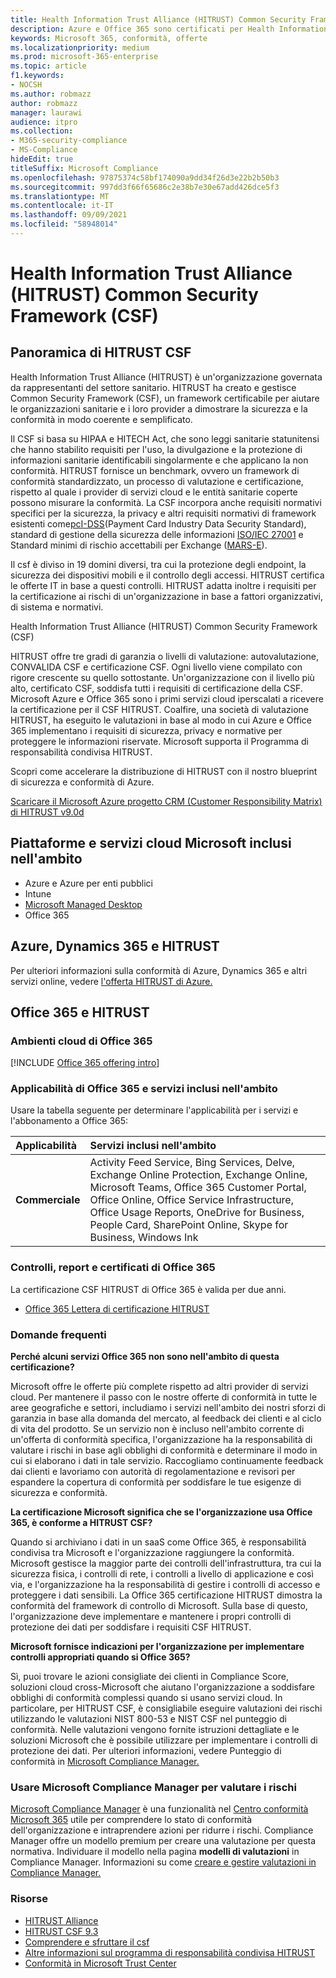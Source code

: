 ```yaml
---
title: Health Information Trust Alliance (HITRUST) Common Security Framework (CSF)
description: Azure e Office 365 sono certificati per Health Information Trust Alliance (HITRUST) Common Security Framework (CSF).
keywords: Microsoft 365, conformità, offerte
ms.localizationpriority: medium
ms.prod: microsoft-365-enterprise
ms.topic: article
f1.keywords:
- NOCSH
ms.author: robmazz
author: robmazz
manager: laurawi
audience: itpro
ms.collection:
- M365-security-compliance
- MS-Compliance
hideEdit: true
titleSuffix: Microsoft Compliance
ms.openlocfilehash: 97875374c58bf174090a9dd34f26d3e22b2b50b3
ms.sourcegitcommit: 997dd3f66f65686c2e38b7e30e67add426dce5f3
ms.translationtype: MT
ms.contentlocale: it-IT
ms.lasthandoff: 09/09/2021
ms.locfileid: "58948014"
---
```

# <a name="health-information-trust-alliance-hitrust-common-security-framework-csf"></a>Health Information Trust Alliance (HITRUST) Common Security Framework (CSF)

## <a name="hitrust-csf-overview"></a>Panoramica di HITRUST CSF

Health Information Trust Alliance (HITRUST) è un'organizzazione governata da rappresentanti del settore sanitario. HITRUST ha creato e gestisce Common Security Framework (CSF), un framework certificabile per aiutare le organizzazioni sanitarie e i loro provider a dimostrare la sicurezza e la conformità in modo coerente e semplificato.

Il CSF si basa su HIPAA e HITECH Act, che sono leggi sanitarie statunitensi che hanno stabilito requisiti per l'uso, la divulgazione e la protezione di informazioni sanitarie identificabili singolarmente e che applicano la non conformità. HITRUST fornisce un benchmark, ovvero un framework di conformità standardizzato, un processo di valutazione e certificazione, rispetto al quale i provider di servizi cloud e le entità sanitarie coperte possono misurare la conformità. La CSF incorpora anche requisiti normativi specifici per la sicurezza, la privacy e altri requisiti normativi di framework esistenti come[pcI-DSS](https://www.microsoft.com/trustcenter/compliance/pci)(Payment Card Industry Data Security Standard), standard di gestione della sicurezza delle informazioni [ISO/IEC 27001](https://www.microsoft.com/trustcenter/compliance/iso-iec-27001) e Standard minimi di rischio accettabili per Exchange ([MARS-E](https://www.microsoft.com/trustcenter/compliance/mars-e)).

Il csf è diviso in 19 domini diversi, tra cui la protezione degli endpoint, la sicurezza dei dispositivi mobili e il controllo degli accessi. HITRUST certifica le offerte IT in base a questi controlli. HITRUST adatta inoltre i requisiti per la certificazione ai rischi di un'organizzazione in base a fattori organizzativi, di sistema e normativi.

Health Information Trust Alliance (HITRUST) Common Security Framework (CSF)

HITRUST offre tre gradi di garanzia o livelli di valutazione: autovalutazione, CONVALIDA CSF e certificazione CSF. Ogni livello viene compilato con rigore crescente su quello sottostante. Un'organizzazione con il livello più alto, certificato CSF, soddisfa tutti i requisiti di certificazione della CSF. Microsoft Azure e Office 365 sono i primi servizi cloud iperscalati a ricevere la certificazione per il CSF HITRUST. Coalfire, una società di valutazione HITRUST, ha eseguito le valutazioni in base al modo in cui Azure e Office 365 implementano i requisiti di sicurezza, privacy e normative per proteggere le informazioni riservate. Microsoft supporta il Programma di responsabilità condivisa HITRUST.

Scopri come accelerare la distribuzione di HITRUST con il nostro blueprint di sicurezza e conformità di Azure.

[Scaricare il Microsoft Azure progetto CRM (Customer Responsibility Matrix) di HITRUST v9.0d](https://servicetrust.microsoft.com/ViewPage/Blueprint?command=Download&downloadType=Document&downloadId=3ccde498-4761-4be0-be8b-cd8d379a3a4f&docTab=fc060920-cdb8-11e7-bacf-0bf52b09d912_Healthcare_Blueprint)

## <a name="microsoft-in-scope-cloud-platforms--services"></a>Piattaforme e servizi cloud Microsoft inclusi nell'ambito

- Azure e Azure per enti pubblici
- Intune
- [Microsoft Managed Desktop](/microsoft-365/managed-desktop/intro/compliance)
- Office 365

## <a name="azure-dynamics-365-and-hitrust"></a>Azure, Dynamics 365 e HITRUST

Per ulteriori informazioni sulla conformità di Azure, Dynamics 365 e altri servizi online, vedere [l'offerta HITRUST di Azure.](/azure/compliance/offerings/offering-hitrust)

## <a name="office-365-and-hitrust"></a>Office 365 e HITRUST

### <a name="office-365-cloud-environments"></a>Ambienti cloud di Office 365

[!INCLUDE [Office 365 offering intro](../includes/o365-offering-introduction.md)]

### <a name="office-365-applicability-and-in-scope-services"></a>Applicabilità di Office 365 e servizi inclusi nell'ambito

Usare la tabella seguente per determinare l'applicabilità per i servizi e l'abbonamento a Office 365:

| **Applicabilità** | **Servizi inclusi nell'ambito** |
|:------------------|:----------------------|
| **Commerciale** | Activity Feed Service, Bing Services, Delve, Exchange Online Protection, Exchange Online, Microsoft Teams, Office 365 Customer Portal, Office Online, Office Service Infrastructure, Office Usage Reports, OneDrive for Business, People Card, SharePoint Online, Skype for Business, Windows Ink |

### <a name="office-365-audits-reports-and-certificates"></a>Controlli, report e certificati di Office 365

La certificazione CSF HITRUST di Office 365 è valida per due anni.

- [Office 365 Lettera di certificazione HITRUST](https://aka.ms/O365HITRUSTcertification)

### <a name="frequently-asked-questions"></a>Domande frequenti

**Perché alcuni servizi Office 365 non sono nell'ambito di questa certificazione?**

Microsoft offre le offerte più complete rispetto ad altri provider di servizi cloud. Per mantenere il passo con le nostre offerte di conformità in tutte le aree geografiche e settori, includiamo i servizi nell'ambito dei nostri sforzi di garanzia in base alla domanda del mercato, al feedback dei clienti e al ciclo di vita del prodotto. Se un servizio non è incluso nell'ambito corrente di un'offerta di conformità specifica, l'organizzazione ha la responsabilità di valutare i rischi in base agli obblighi di conformità e determinare il modo in cui si elaborano i dati in tale servizio. Raccogliamo continuamente feedback dai clienti e lavoriamo con autorità di regolamentazione e revisori per espandere la copertura di conformità per soddisfare le tue esigenze di sicurezza e conformità.

**La certificazione Microsoft significa che se l'organizzazione usa Office 365, è conforme a HITRUST CSF?**

Quando si archiviano i dati in un saaS come Office 365, è responsabilità condivisa tra Microsoft e l'organizzazione raggiungere la conformità. Microsoft gestisce la maggior parte dei controlli dell'infrastruttura, tra cui la sicurezza fisica, i controlli di rete, i controlli a livello di applicazione e così via, e l'organizzazione ha la responsabilità di gestire i controlli di accesso e proteggere i dati sensibili. La Office 365 certificazione HITRUST dimostra la conformità del framework di controllo di Microsoft. Sulla base di questo, l'organizzazione deve implementare e mantenere i propri controlli di protezione dei dati per soddisfare i requisiti CSF HITRUST.

**Microsoft fornisce indicazioni per l'organizzazione per implementare controlli appropriati quando si Office 365?**

Sì, puoi trovare le azioni consigliate dei clienti in Compliance Score, soluzioni cloud cross-Microsoft che aiutano l'organizzazione a soddisfare obblighi di conformità complessi quando si usano servizi cloud. In particolare, per HITRUST CSF, è consigliabile eseguire valutazioni dei rischi utilizzando le valutazioni NIST 800-53 e NIST CSF nel punteggio di conformità. Nelle valutazioni vengono fornite istruzioni dettagliate e le soluzioni Microsoft che è possibile utilizzare per implementare i controlli di protezione dei dati. Per ulteriori informazioni, vedere Punteggio di conformità in [Microsoft Compliance Manager.](/microsoft-365/compliance/compliance-manager)

### <a name="use-microsoft-compliance-manager-to-assess-your-risk"></a>Usare Microsoft Compliance Manager per valutare i rischi

[Microsoft Compliance Manager](/microsoft-365/compliance/compliance-manager) è una funzionalità nel [Centro conformità Microsoft 365](/microsoft-365/compliance/microsoft-365-compliance-center) utile per comprendere lo stato di conformità dell'organizzazione e intraprendere azioni per ridurre i rischi. Compliance Manager offre un modello premium per creare una valutazione per questa normativa. Individuare il modello nella pagina **modelli di valutazioni** in Compliance Manager. Informazioni su come [creare e gestire valutazioni in Compliance Manager.](/microsoft-365/compliance/compliance-manager-assessments)

### <a name="resources"></a>Risorse

- [HITRUST Alliance](https://hitrustalliance.net/)
- [HITRUST CSF 9.3](https://hitrustalliance.net/csf-license-agreement/)
- [Comprendere e sfruttare il csf](https://hitrustalliance.net/understanding-leveraging-csf/)
- [Altre informazioni sul programma di responsabilità condivisa HITRUST](https://go.microsoft.com/fwlink/p/?linkid=2100268)
- [Conformità in Microsoft Trust Center](https://www.microsoft.com/trust-center/compliance/compliance-overview)
